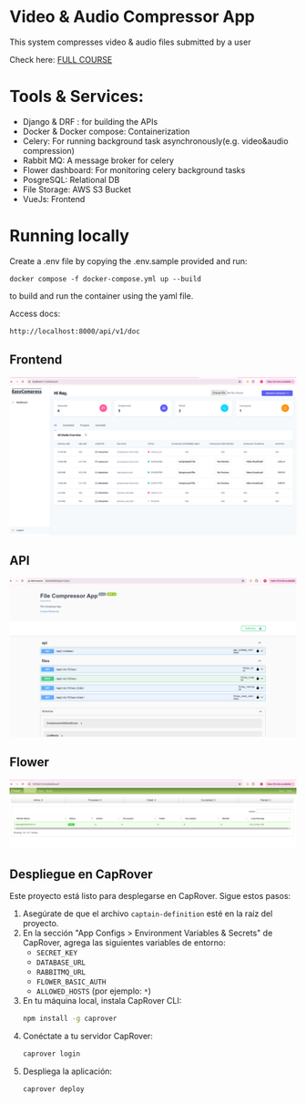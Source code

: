 # Video & Audio Compressor App
This system compresses video & audio files submitted by a user

Check here: [FULL COURSE](https://youtu.be/siqDdrZI4x4?si=LA6zA9Yj4pn2EJJg) 

# Tools & Services:
- Django & DRF : for building the APIs
- Docker & Docker compose: Containerization
- Celery: For running background task asynchronously(e.g. video&audio compression)
- Rabbit MQ: A message broker for celery
- Flower dashboard: For monitoring celery background tasks
- PosgreSQL: Relational DB
- File Storage: AWS S3 Bucket
- VueJs: Frontend

# Running locally

Create a .env file by copying the .env.sample provided and run:

```
docker compose -f docker-compose.yml up --build
```
to build and run the container using the yaml file.

Access docs:
```sh
http://localhost:8000/api/v1/doc
```
## Frontend

![Frontend](frontend.png)

## API

![Frontend](api-pic.png)


## Flower

![Frontend](flower.png)

## Despliegue en CapRover

Este proyecto está listo para desplegarse en CapRover. Sigue estos pasos:

1. Asegúrate de que el archivo `captain-definition` esté en la raíz del proyecto.
2. En la sección "App Configs > Environment Variables & Secrets" de CapRover, agrega las siguientes variables de entorno:
	- `SECRET_KEY`
	- `DATABASE_URL`
	- `RABBITMQ_URL`
	- `FLOWER_BASIC_AUTH`
	- `ALLOWED_HOSTS` (por ejemplo: `*`)
3. En tu máquina local, instala CapRover CLI:
	```sh
	npm install -g caprover
	```
4. Conéctate a tu servidor CapRover:
	```sh
	caprover login
	```
5. Despliega la aplicación:
	```sh
	caprover deploy
	```
